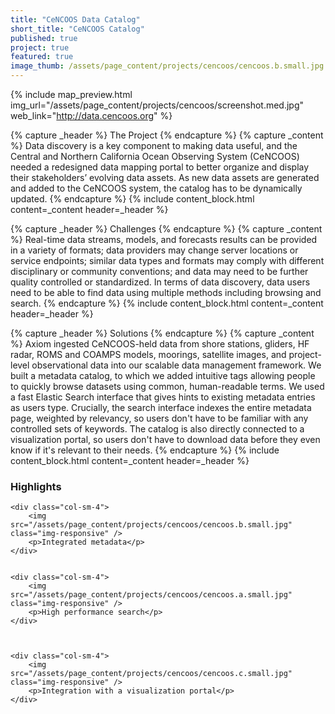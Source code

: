 ```yaml
---
title: "CeNCOOS Data Catalog"
short_title: "CeNCOOS Catalog"
published: true
project: true
featured: true
image_thumb: /assets/page_content/projects/cencoos/cencoos.b.small.jpg
---
```


<!-- 
{% capture _header %}
{% endcapture %}
{% capture _content %}
{% endcapture %}
{% capture _media %}
{% endcapture %}
{% include content_block.html content=_content header=_header media=_media %}
-->



{% include map_preview.html img_url="/assets/page_content/projects/cencoos/screenshot.med.jpg" web_link="http://data.cencoos.org" %}

{% capture _header %}
The Project
{% endcapture %}
{% capture _content %}
Data discovery is a key component  to making data useful, and the Central and Northern California Ocean Observing System (CeNCOOS) needed a redesigned data mapping portal to better organize and display their stakeholders’ evolving data assets. As new data assets are generated and added to the CeNCOOS system, the catalog has to be dynamically updated.
{% endcapture %}
{% include content_block.html content=_content header=_header %}


{% capture _header %}
Challenges
{% endcapture %}
{% capture _content %}
Real-time data streams, models, and forecasts results can be provided in a variety of formats; data providers may change server locations or service endpoints; similar data types and formats may comply with different disciplinary or community conventions; and data may need to be further quality controlled or standardized. In terms of data discovery, data users need to be able to find data using multiple methods including browsing and search.
{% endcapture %}
{% include content_block.html content=_content header=_header %}

{% capture _header %}
Solutions
{% endcapture %}
{% capture _content %}
Axiom ingested CeNCOOS-held data from shore stations, gliders, HF radar, ROMS and COAMPS models, moorings, satellite images, and project-level observational data into our scalable data management framework. We built a metadata catalog, to which we added intuitive tags allowing people to quickly browse datasets using common, human-readable terms. We used a fast Elastic Search interface that gives hints to existing metadata entries as users type. Crucially, the search interface indexes the entire metadata page, weighted by relevancy, so users don't have to be familiar with any controlled sets of keywords. The catalog is also directly connected to a visualization portal, so users don't have to download data before they even know if it's relevant to their needs.
{% endcapture %}
{% include content_block.html content=_content header=_header %}



<h3>Highlights</h3>

<div class="row">

	<div class="col-sm-4"> 
		<img src="/assets/page_content/projects/cencoos/cencoos.b.small.jpg" class="img-responsive" />
		<p>Integrated metadata</p>
	</div>


	<div class="col-sm-4">
		<img src="/assets/page_content/projects/cencoos/cencoos.a.small.jpg" class="img-responsive" />
		<p>High performance search</p>
	</div>



	<div class="col-sm-4">
		<img src="/assets/page_content/projects/cencoos/cencoos.c.small.jpg" class="img-responsive" />
		<p>Integration with a visualization portal</p>
	</div>	

</div>

<!-- 
{% capture _header %}
Highlights
{% endcapture %}
{% capture _content %}
<ul>
<li>Browsing data by tags</li>
<li>Searching with hints</li>
<li>Organization by source</li>
<li>Integration with a visualization portal</li>
</ul>
{% endcapture %}
{% include content_block.html header=_header content=_content %}

 -->
